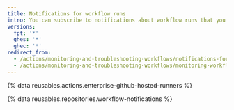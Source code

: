 ```yaml
---
title: Notifications for workflow runs
intro: You can subscribe to notifications about workflow runs that you trigger.
versions:
  fpt: '*'
  ghes: '*'
  ghec: '*'
redirect_from:
  - /actions/monitoring-and-troubleshooting-workflows/notifications-for-workflow-runs
  - /actions/monitoring-and-troubleshooting-workflows/monitoring-workflows/notifications-for-workflow-runs
---
```


{% data reusables.actions.enterprise-github-hosted-runners %}

{% data reusables.repositories.workflow-notifications %}
